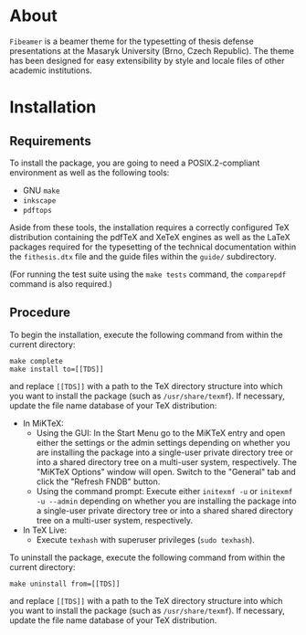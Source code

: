 # About #

`Fibeamer` is a beamer theme for the typesetting of thesis defense
presentations at the Masaryk University (Brno, Czech Republic). The
theme has been designed for easy extensibility by style and locale
files of other academic institutions.

# Installation #
## Requirements ##

To install the package, you are going to need a POSIX.2-compliant
environment as well as the following tools:

  * GNU `make`
  * `inkscape`
  * `pdftops`

Aside from these tools, the installation requires a correctly
configured TeX distribution containing the pdfTeX and XeTeX engines
as well as the LaTeX packages required for the typesetting of the
technical documentation within the `fithesis.dtx` file and the
guide files within the `guide/` subdirectory.

(For running the test suite using the `make tests` command, the
`comparepdf` command is also required.)

## Procedure ##

To begin the installation, execute the following command from within
the current directory:

    make complete
    make install to=[[TDS]]

and replace `[[TDS]]` with a path to the TeX directory structure into
which you want to install the package (such as `/usr/share/texmf`).
If necessary, update the file name database of your TeX
distribution:

  * In MiKTeX:
    - Using the GUI: In the Start Menu go to the MiKTeX entry and
      open either the settings or the admin settings depending on
      whether you are installing the package into a single-user
      private directory tree or into a shared directory tree on a
      multi-user system, respectively. The "MiKTeX Options" window
      will open. Switch to the "General" tab and click the "Refresh
      FNDB" button.
    - Using the command prompt: Execute either `initexmf -u` or
      `initexmf -u --admin` depending on whether you are installing
      the package into a single-user private directory tree or into
      a shared shared directory tree on a multi-user system,
      respectively.
  * In TeX Live:
    - Execute `texhash` with superuser privileges (`sudo texhash`).

To uninstall the package, execute the following command from within
the current directory:

    make uninstall from=[[TDS]]

and replace `[[TDS]]` with a path to the TeX directory structure into
which you want to install the package (such as `/usr/share/texmf`).
If necessary, update the file name database of your TeX
distribution.
